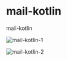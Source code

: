 # mail-kotlin
mail-kotlin

![mail-kotlin-1](https://github.com/huydt84/mail-kotlin/assets/77562200/423d7062-d067-430a-b4ef-4ae21a074aa5)

![mail-kotlin-2](https://github.com/huydt84/mail-kotlin/assets/77562200/21be191e-5425-4fdf-82d4-fceda6343689)
